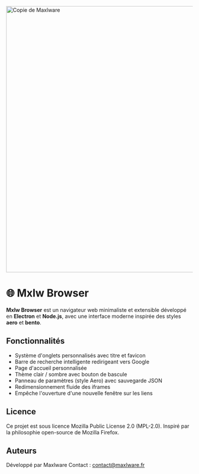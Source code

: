 <img width="1280" height="720" alt="Copie de Maxlware" src="https://github.com/user-attachments/assets/4d18fbf9-e091-4de0-a0cd-cc2a3f9f7105" />

# 🌐 Mxlw Browser

**Mxlw Browser** est un navigateur web minimaliste et extensible développé en **Electron** et **Node.js**, avec une interface moderne inspirée des styles **aero** et **bento**.

## Fonctionnalités

- Système d'onglets personnalisés avec titre et favicon
- Barre de recherche intelligente redirigeant vers Google
- Page d'accueil personnalisée
- Thème clair / sombre avec bouton de bascule
- Panneau de paramètres (style Aero) avec sauvegarde JSON
- Redimensionnement fluide des iframes
- Empêche l'ouverture d'une nouvelle fenêtre sur les liens

## Licence

Ce projet est sous licence Mozilla Public License 2.0 (MPL-2.0).
Inspiré par la philosophie open-source de Mozilla Firefox.

## Auteurs

Développé par Maxlware
Contact : contact@maxlware.fr
